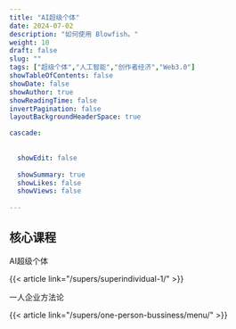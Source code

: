 ```yaml
---
title: "AI超级个体"
date: 2024-07-02
description: "如何使用 Blowfish。"
weight: 10
draft: false
slug: ""
tags: ["超级个体","人工智能","创作者经济","Web3.0"]
showTableOfContents: false
showDate: false
showAuthor: true
showReadingTime: false
invertPagination: false
layoutBackgroundHeaderSpace: true

cascade: 
  
  
  showEdit: false
  
  showSummary: true
  showLikes: false
  showViews: false
  
---
```



## 核心课程


AI超级个体

{{< article link="/supers/superindividual-1/" >}}

一人企业方法论

 {{< article link="/supers/one-person-bussiness/menu/" >}}
